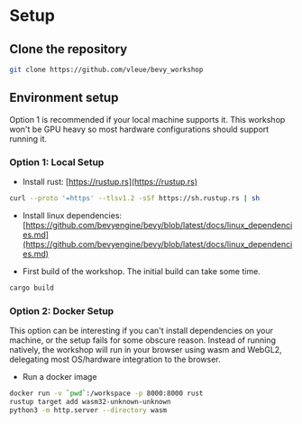 # Setup

## Clone the repository

```sh
git clone https://github.com/vleue/bevy_workshop
```

## Environment setup

Option 1 is recommended if your local machine supports it. This workshop won't be GPU heavy so most hardware configurations should support running it.

### Option 1: Local Setup

* Install rust: [https://rustup.rs](https://rustup.rs)

```sh
curl --proto '=https' --tlsv1.2 -sSf https://sh.rustup.rs | sh
```

* Install linux dependencies: [https://github.com/bevyengine/bevy/blob/latest/docs/linux_dependencies.md](https://github.com/bevyengine/bevy/blob/latest/docs/linux_dependencies.md)

* First build of the workshop. The initial build can take some time.

```sh
cargo build
```

### Option 2: Docker Setup

This option can be interesting if you can't install dependencies on your machine, or the setup fails for some obscure reason. Instead of running natively, the workshop will run in your browser using wasm and WebGL2, delegating most OS/hardware integration to the browser.

* Run a docker image

```sh
docker run -v `pwd`:/workspace -p 8000:8000 rust
rustup target add wasm32-unknown-unknown
python3 -m http.server --directory wasm
```
